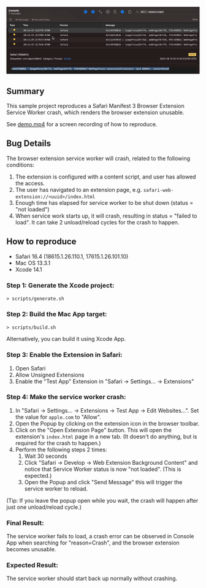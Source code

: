 ![Crash Screenshot](https://github.com/getchardy/safari-extension-bug-service-worker-crash/blob/main/crash.png?raw=true)

## Summary

This sample project reproduces a Safari Manifest 3 Browser Extension Service Worker crash, which renders the browser extension unusable.

See [demo.mp4](demo.mp4) for a screen recording of how to reproduce.

## Bug Details

The browser extension service worker will crash, related to the following conditions:

1. The extension is configured with a content script, and user has allowed the access.
1. The user has navigated to an extension page, e.g. `safari-web-extension://<uuid>/index.html`
1. Enough time has elapsed for service worker to be shut down (status = "not loaded")
1. When service work starts up, it will crash, resulting in status = "failed to load". It can take 2 unload/reload cycles for the crash to happen.

## How to reproduce

- Safari 16.4 (18615.1.26.110.1, 17615.1.26.101.10)
- Mac OS 13.3.1
- Xcode 14.1

### Step 1: Generate the Xcode project:

```
> scripts/generate.sh
```

### Step 2: Build the Mac App target:

```
> scripts/build.sh
```

Alternatively, you can build it using Xcode App.

### Step 3: Enable the Extension in Safari:

1. Open Safari
2. Allow Unsigned Extensions
3. Enable the "Test App" Extension in "Safari -> Settings... -> Extensions"

### Step 4: Make the service worker crash:

1. In "Safari -> Settings... -> Extensions -> Test App -> Edit Websites...". Set the value for `apple.com` to "Allow".
2. Open the Popup by clicking on the extension icon in the browser toolbar.
3. Click on the "Open Extension Page" button. This will open the extension's `index.html` page in a new tab. (It doesn't do anything, but is required for the crash to happen.)
4. Perform the following steps 2 times:
   1. Wait 30 seconds
   2. Click "Safari -> Develop -> Web Extension Background Content" and notice that Service Worker status is now "not loaded". (This is expected.)
   3. Open the Popup and click "Send Message" this will trigger the service worker to reload.

(Tip: If you leave the popup open while you wait, the crash will happen after just one unload/reload cycle.)

### Final Result:

The service worker fails to load, a crash error can be observed in Console App when searching for "reason=Crash", and the browser extension becomes unusable.

### Expected Result:

The service worker should start back up normally without crashing.
